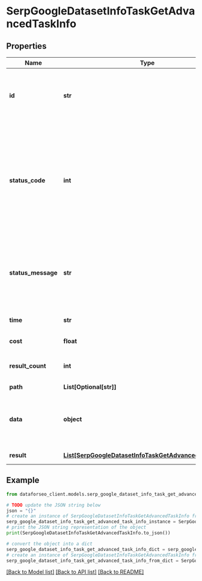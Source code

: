 # SerpGoogleDatasetInfoTaskGetAdvancedTaskInfo


## Properties

Name | Type | Description | Notes
------------ | ------------- | ------------- | -------------
**id** | **str** | task identifier unique task identifier in our system in the UUID format | [optional] 
**status_code** | **int** | status code of the task generated by DataForSEO, can be within the following range: 10000-60000 you can find the full list of the response codes here | [optional] 
**status_message** | **str** | informational message of the task you can find the full list of general informational messages here | [optional] 
**time** | **str** | execution time, seconds | [optional] 
**cost** | **float** | total tasks cost, USD | [optional] 
**result_count** | **int** | number of elements in the result array | [optional] 
**path** | **List[Optional[str]]** | URL path | [optional] 
**data** | **object** | contains the same parameters that you specified in the POST request | [optional] 
**result** | [**List[SerpGoogleDatasetInfoTaskGetAdvancedResultInfo]**](SerpGoogleDatasetInfoTaskGetAdvancedResultInfo.md) | array of results | [optional] 

## Example

```python
from dataforseo_client.models.serp_google_dataset_info_task_get_advanced_task_info import SerpGoogleDatasetInfoTaskGetAdvancedTaskInfo

# TODO update the JSON string below
json = "{}"
# create an instance of SerpGoogleDatasetInfoTaskGetAdvancedTaskInfo from a JSON string
serp_google_dataset_info_task_get_advanced_task_info_instance = SerpGoogleDatasetInfoTaskGetAdvancedTaskInfo.from_json(json)
# print the JSON string representation of the object
print(SerpGoogleDatasetInfoTaskGetAdvancedTaskInfo.to_json())

# convert the object into a dict
serp_google_dataset_info_task_get_advanced_task_info_dict = serp_google_dataset_info_task_get_advanced_task_info_instance.to_dict()
# create an instance of SerpGoogleDatasetInfoTaskGetAdvancedTaskInfo from a dict
serp_google_dataset_info_task_get_advanced_task_info_from_dict = SerpGoogleDatasetInfoTaskGetAdvancedTaskInfo.from_dict(serp_google_dataset_info_task_get_advanced_task_info_dict)
```
[[Back to Model list]](../README.md#documentation-for-models) [[Back to API list]](../README.md#documentation-for-api-endpoints) [[Back to README]](../README.md)


